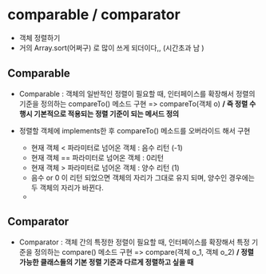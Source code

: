 # comparable / comparator

- 객체 정렬하기
- 거의 Array.sort(어쩌구) 로 많이 쓰게 되더이다,, (시간초과 남 )

##  Comparable 

- Comparable : 객체의 일반적인 정렬이 필요할 때, 인터페이스를 확장해서 정렬의 기준을 정의하는 compareTo() 메소드 구현 => compareTo(객체 o)  **/ 즉 정렬 수행시 기본적으로 적용되는 정렬 기준이 되는 메서드 정의** 

- 정렬할 객체에 implements한 후 compareTo() 메소드를 오버라이드 해서 구현
  - 현재 객체 < 파라미터로 넘어온 객체 : 음수 리턴 (-1)
  - 현재 객체 == 파라미터로 넘어온 객체 : 0리턴 
  - 현재 객체 > 파라미터로 넘어온 객체 : 양수 리턴 (1)
  - 음수 or 0 이 리턴 되었으면 객체의 자리가 그대로 유지 되며, 양수인 경우에는 두 객체의 자리가 바뀐다.
  - 



## Comparator

- Comparator : 객체 간의 특정한 정렬이 필요할 때, 인터페이스를 확장해서 특정 기준을 정의하는 compare() 메소드 구현 => compare(객체 o_1, 객체 o_2)  **/ 정렬 가능한 클래스들의 기본 정렬 기준과 다르게 정렬하고 싶을 때** 


